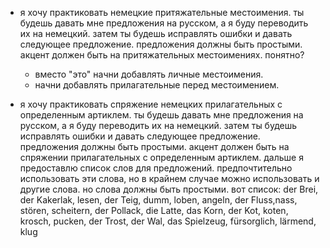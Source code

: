 - я хочу практиковать немецкие притяжательные местоимения. ты будешь давать мне предложения на русском, а я буду переводить их на немецкий. затем ты будешь исправлять ошибки и давать следующее предложение. предложения должны быть простыми. акцент должен быть на притяжательных местоимениях. понятно?
  - вместо "это" начни добавлять личные местоимения.
  - начни добавлять прилагательные перед местоимением.

- я хочу практиковать спряжение немецких прилагательных с определенным артиклем. ты будешь давать мне предложения на русском, а я буду переводить их на немецкий. затем ты будешь исправлять ошибки и давать следующее предложение. предложения должны быть простыми. акцент должен быть на спряжении прилагательных с определенным артиклем. дальше я предоставлю список слов для предложений. предпочтительно использовать эти слова, но в крайнем случае можно использовать и другие слова. но слова должны быть простыми. вот список: der Brei, der Kakerlak, lesen, der Teig, dumm, loben, angeln, der Fluss,nass, stören, scheitern, der Pollack, die Latte, das Korn, der Kot, koten, krosch, pucken, der Trost, der Wal, das Spielzeug, fürsorglich, lärmend, klug